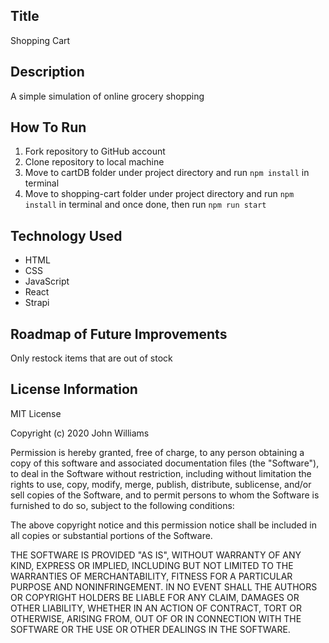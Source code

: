 ## Title

Shopping Cart

## Description

A simple simulation of online grocery shopping

## How To Run

1. Fork repository to GitHub account
2. Clone repository to local machine
3. Move to cartDB folder under project directory and run `npm install` in terminal
4. Move to shopping-cart folder under project directory and run `npm install` in terminal and once done, then run `npm run start`

## Technology Used

- HTML
- CSS
- JavaScript
- React
- Strapi

## Roadmap of Future Improvements

Only restock items that are out of stock

## License Information

MIT License

Copyright (c) 2020 John Williams

Permission is hereby granted, free of charge, to any person obtaining a copy of this software and associated documentation files (the "Software"), to deal in the Software without restriction, including without limitation the rights to use, copy, modify, merge, publish, distribute, sublicense, and/or sell copies of the Software, and to permit persons to whom the Software is furnished to do so, subject to the following conditions:

The above copyright notice and this permission notice shall be included in all copies or substantial portions of the Software.

THE SOFTWARE IS PROVIDED "AS IS", WITHOUT WARRANTY OF ANY KIND, EXPRESS OR IMPLIED, INCLUDING BUT NOT LIMITED TO THE WARRANTIES OF MERCHANTABILITY, FITNESS FOR A PARTICULAR PURPOSE AND NONINFRINGEMENT. IN NO EVENT SHALL THE AUTHORS OR COPYRIGHT HOLDERS BE LIABLE FOR ANY CLAIM, DAMAGES OR OTHER LIABILITY, WHETHER IN AN ACTION OF CONTRACT, TORT OR OTHERWISE, ARISING FROM, OUT OF OR IN CONNECTION WITH THE SOFTWARE OR THE USE OR OTHER DEALINGS IN THE SOFTWARE.
